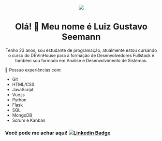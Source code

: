 <p align="center"><img src="https://polekon.org/wp-content/uploads/2021/12/hello_world_title3.gif"></p>


<h1 align="center"> Olá! 👋 Meu nome é Luiz Gustavo Seemann </h1>
<p align="center">Tenho 23 anos, sou estudante de programação, atualmente estou cursando o curso do DEVinHouse para a formação de Desenvolvedores Fullstack e também sou formado em Analise e Desenvolvimento de Sistemas.</p>

🌱 Possuo experiências com: 
 - Git
 - HTML/CSS 
 - JavaScript 
 - Vue.js 
 - Python
 - Flask
 - SQL
 - MongoDB
 - Scrum e Kanban

### Você pode me achar aqui! [![Linkedin Badge](https://img.shields.io/badge/-LinkedIn-blue?style=flat-square&logo=Linkedin&logoColor=white&link=https://www.linkedin.com/in/luiz-gustavo-seemann-3a4821221/)](https://www.linkedin.com/in/luiz-gustavo-seemann-3a4821221/)



